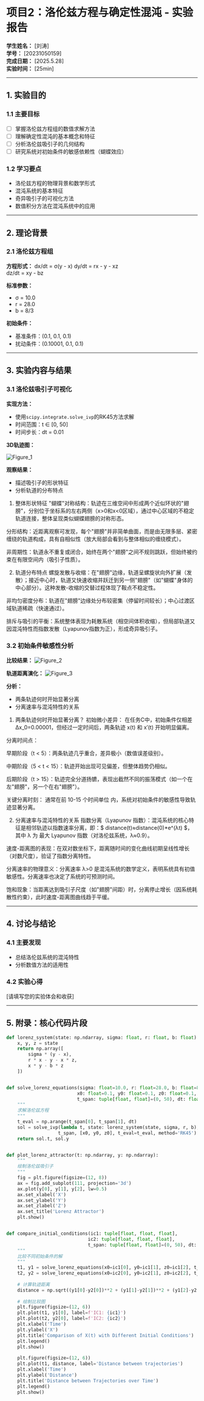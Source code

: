 # 项目2：洛伦兹方程与确定性混沌 - 实验报告

**学生姓名：** [刘涛]  
**学号：** [20231050159]  
**完成日期：** [2025.5.28]  
**实验时间：** [25min]

---

## 1. 实验目的

### 1.1 主要目标
- [ ] 掌握洛伦兹方程组的数值求解方法
- [ ] 理解确定性混沌的基本概念和特征
- [ ] 分析洛伦兹吸引子的几何结构
- [ ] 研究系统对初始条件的敏感依赖性（蝴蝶效应）

### 1.2 学习要点
- 洛伦兹方程的物理背景和数学形式
- 混沌系统的基本特征
- 奇异吸引子的可视化方法
- 数值积分方法在混沌系统中的应用

---

## 2. 理论背景

### 2.1 洛伦兹方程组

**方程形式：**
dx/dt = σ(y - x)
dy/dt = rx - y - xz  
dz/dt = xy - bz


**标准参数：**
- σ = 10.0
- r = 28.0
- b = 8/3

**初始条件：**
- 基准条件：(0.1, 0.1, 0.1)
- 扰动条件：(0.10001, 0.1, 0.1)

---

## 3. 实验内容与结果

### 3.1 洛伦兹吸引子可视化

**实现方法：**
- 使用`scipy.integrate.solve_ivp`的RK45方法求解
- 时间范围：t ∈ [0, 50]
- 时间步长：dt = 0.01

**3D轨迹图：**

![Figure_1](https://github.com/user-attachments/assets/4b648b8c-3781-4e8f-8fc5-1dc9386d53d2)

**观察结果：**
- 描述吸引子的形状特征
- 分析轨道的分布特点

1. 整体形状特征
"蝴蝶"对称结构：轨迹在三维空间中形成两个近似环状的"翅膀"，分别位于坐标系的左右两侧（x>0和x<0区域），通过中心区域的不稳定轨道连接，整体呈现类似蝴蝶翅膀的对称形态。

分形结构：近距离观察可发现，每个"翅膀"并非简单曲面，而是由无限多层、紧密缠绕的轨道构成，具有自相似性（放大局部会看到与整体相似的缠绕模式）。

非周期性：轨道永不重复或闭合，始终在两个"翅膀"之间不规则跳跃，但始终被约束在有限空间内（吸引子性质）。

2. 轨道分布特点
螺旋发散与收缩：在"翅膀"边缘，轨道呈螺旋状向外扩展（发散）；接近中心时，轨道又快速收缩并跃迁到另一侧"翅膀"（如"蝴蝶"身体的中心部分）。这种发散-收缩的交替过程体现了鞍点不稳定性。

非均匀密度分布：轨道在"翅膀"边缘处分布较密集（停留时间较长）；中心过渡区域轨道稀疏（快速通过）。

排斥与吸引的平衡：系统整体表现为耗散系统（相空间体积收缩），但局部轨道又因混沌特性而指数发散（Lyapunov指数为正），形成奇异吸引子。

### 3.2 初始条件敏感性分析

**比较结果：**
![Figure_2](https://github.com/user-attachments/assets/30fb8e78-e7ba-4ec9-a1b2-ddb5ca71afc3)


**轨道距离演化：**
![Figure_3](https://github.com/user-attachments/assets/a9468613-3450-4bb2-8480-86b7f9750145)


**分析：**
- 两条轨迹何时开始显著分离
- 分离速率与混沌特性的关系

1. 两条轨迹何时开始显著分离？
初始微小差异：
在任务C中，初始条件仅相差 Δx_0=0.00001，但经过一定时间后，两条轨迹 x(t) 和 x′(t) 开始明显偏离。

分离时间点：

早期阶段（t < 5）：两条轨迹几乎重合，差异极小（数值误差级别）。

中期阶段（5 < t < 15）：轨迹开始出现可见偏差，但整体趋势仍相似。

后期阶段（t > 15）：轨迹完全分道扬镳，表现出截然不同的振荡模式（如一个在左"翅膀"，另一个在右"翅膀"）。

关键分离时刻：
通常在前 10-15 个时间单位 内，系统对初始条件的敏感性导致轨迹显著分离。

2. 分离速率与混沌特性的关系
指数分离（Lyapunov 指数）：混沌系统的核心特征是相邻轨迹以指数速率分离，即：$ distance(t)≈distance(0)*e^(λt) $，其中 λ 为 最大 Lyapunov 指数（对洛伦兹系统，λ≈0.9）。

速度-距离图的表现：在双对数坐标下，距离随时间的变化曲线初期呈线性增长（对数尺度），验证了指数分离特性。

分离速率的物理意义：分离速率 λ>0 是混沌系统的数学定义，表明系统具有初值敏感性。分离速率也决定了系统的可预测时间。

饱和现象：当距离达到吸引子尺度（如"翅膀"间距）时，分离停止增长（因系统耗散性约束），此时速度-距离图曲线趋于平缓。

---

## 4. 讨论与结论

### 4.1 主要发现
- 总结洛伦兹系统的混沌特性
- 分析数值方法的适用性

### 4.2 实验心得
[请填写您的实验体会和收获]

---

## 5. 附录：核心代码片段

```python
def lorenz_system(state: np.ndarray, sigma: float, r: float, b: float) -> np.ndarray:
    x, y, z = state
    return np.array([
        sigma * (y - x),
        r * x - y - x * z,
        x * y - b * z
    ])


def solve_lorenz_equations(sigma: float=10.0, r: float=28.0, b: float=8/3,
                          x0: float=0.1, y0: float=0.1, z0: float=0.1,
                          t_span: tuple[float, float]=(0, 50), dt: float=0.01):
    """
    求解洛伦兹方程
    """
    t_eval = np.arange(t_span[0], t_span[1], dt)
    sol = solve_ivp(lambda t, state: lorenz_system(state, sigma, r, b), 
                   t_span, [x0, y0, z0], t_eval=t_eval, method='RK45')
    return sol.t, sol.y


def plot_lorenz_attractor(t: np.ndarray, y: np.ndarray):
    """
    绘制洛伦兹吸引子
    """
    fig = plt.figure(figsize=(12, 8))
    ax = fig.add_subplot(111, projection='3d')
    ax.plot(y[0], y[1], y[2], lw=0.5)
    ax.set_xlabel('X')
    ax.set_ylabel('Y')
    ax.set_zlabel('Z')
    ax.set_title('Lorenz Attractor')
    plt.show()


def compare_initial_conditions(ic1: tuple[float, float, float], 
                              ic2: tuple[float, float, float], 
                              t_span: tuple[float, float]=(0, 50), dt: float=0.01):
    """
    比较不同初始条件的解
    """
    t1, y1 = solve_lorenz_equations(x0=ic1[0], y0=ic1[1], z0=ic1[2], t_span=t_span, dt=dt)
    t2, y2 = solve_lorenz_equations(x0=ic2[0], y0=ic2[1], z0=ic2[2], t_span=t_span, dt=dt)
    
    # 计算轨迹距离
    distance = np.sqrt((y1[0]-y2[0])**2 + (y1[1]-y2[1])**2 + (y1[2]-y2[2])**2)
    
    # 绘制比较图
    plt.figure(figsize=(12, 6))
    plt.plot(t1, y1[0], label=f'IC1: {ic1}')
    plt.plot(t2, y2[0], label=f'IC2: {ic2}')
    plt.xlabel('Time')
    plt.ylabel('X')
    plt.title('Comparison of X(t) with Different Initial Conditions')
    plt.legend()
    plt.show()
    
    plt.figure(figsize=(12, 6))
    plt.plot(t1, distance, label='Distance between trajectories')
    plt.xlabel('Time')
    plt.ylabel('Distance')
    plt.title('Distance between Trajectories over Time')
    plt.legend()
    plt.show()
```
